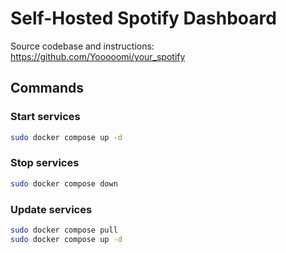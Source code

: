 # Self-Hosted Spotify Dashboard

Source codebase and instructions: https://github.com/Yooooomi/your_spotify

## Commands

### Start services

```sh
sudo docker compose up -d
```

### Stop services

```sh
sudo docker compose down
```

### Update services

```sh
sudo docker compose pull
sudo docker compose up -d
```
